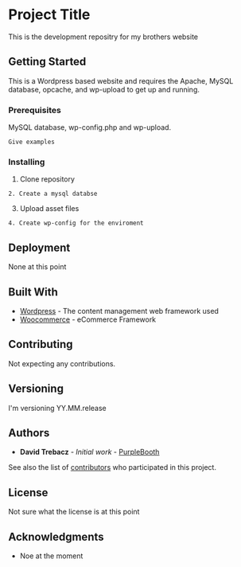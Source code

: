 # Project Title

This is the development repositry for my brothers website

## Getting Started

This is a Wordpress based website and requires the Apache, MySQL database, opcache, and wp-upload to get up and running.

### Prerequisites

MySQL database, wp-config.php and wp-upload.

```
Give examples
```

### Installing

1. Clone repository

```
2. Create a mysql databse
```

3. Upload asset files

```
4. Create wp-config for the enviroment
```

## Deployment

None at this point

## Built With

* [Wordpress](https://wordpress.org/) - The content management web framework used
* [Woocommerce](https://woocommerce.com/) - eCommerce Framework

## Contributing

Not expecting any contributions.

## Versioning

I'm versioning YY.MM.release

## Authors

* **David Trebacz** - *Initial work* - [PurpleBooth](https://github.com/Trebacz)

See also the list of [contributors](https://github.com/Trebacz/Glasshousestore/graphs/contributors) who participated in this project.

## License

Not sure what the license is at this point

## Acknowledgments

* Noe at the moment